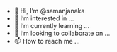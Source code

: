 - 👋 Hi, I’m @samanjanaka
- 👀 I’m interested in ...
- 🌱 I’m currently learning ...
- 💞️ I’m looking to collaborate on ...
- 📫 How to reach me ...

<!---
samanjanaka/samanjanaka is a ✨ special ✨ repository because its `README.md` (this file) appears on your GitHub profile.
You can click the Preview link to take a look at your changes.
--->
